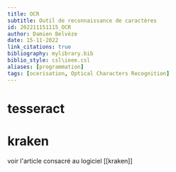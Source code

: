 ```yaml
---
title: OCR
subtitle: Outil de reconnaissance de caractères
id: 202211151115_OCR
author: Damien Belvèze
date: 15-11-2022
link_citations: true
bibliography: mylibrary.bib
biblio_style: csl\ieee.csl
aliases: [programmation]
tags: [ocerisation, Optical Characters Recognition]
---
```


# tesseract

# kraken

voir l'article consacré au logiciel [[kraken]]







